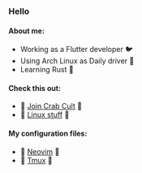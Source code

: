 ### Hello
#### About me:
- Working as a Flutter developer 🐦 
- Using Arch Linux as Daily driver 🐧
- Learning Rust 🦀

#### Check this out:
- 🦀 [Join Crab Cult](https://www.rust-lang.org/learn/get-started) 🦀 
- 🐧 [Linux stuff](https://github.com/Talandar99/vimwiki_studies/blob/main/BDiSI/BDiSI.md) 🐧

#### My configuration files:
- 📗 [Neovim](https://github.com/Talandar99/nvim_config) 📗
- 📗 [Tmux](https://github.com/Talandar99/tmux_config) 📗
